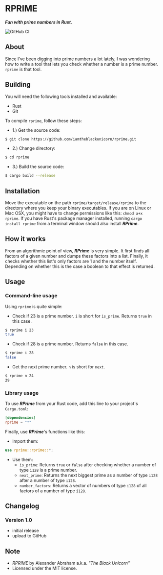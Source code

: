# RPRIME

***Fun with prime numbers in Rust.***

![GitHub CI](https://github.com/iamtheblackunicorn/rprime/actions/workflows/rust.yml/badge.svg)

## About

Since I've been digging into prime numbers a lot lately, I was wondering how to write a tool that lets you check whether a number is a prime number. `rprime` is that tool.

## Building

You will need the following tools installed and available:

- Rust
- Git

To compile `rprime`, follow these steps:

- 1.) Get the source code:
```bash
$ git clone https://github.com/iamtheblackunicorn/rprime.git
```
- 2.) Change directory:
```bash
$ cd rprime
```
- 3.) Build the source code:
```bash
$ cargo build --release
```

## Installation

Move the executable on the path `rprime/target/release/rprime` to the directory where you keep your binary executables. If you are on Linux or Mac OSX, you might have to change permissions like this: `chmod a+x rprime`. If you have Rust's package manager installed, running `cargo install rprime` from a terminal window should also install ***RPrime***.

## How it works

From an algorithmic point of view, ***RPrime*** is very simple. It first finds all factors of a given number and dumps these factors into a list. Finally, it checks whether this list's only factors are 1 and the number itself. Depending on whether this is the case a boolean to that effect is returned.

## Usage

### Command-line usage

Using `rprime` is quite simple:
- Check if 23 is a prime number. `i` is short for `is_prime`. Returns `true` in this case.
```bash
$ rprime i 23
true
```
- Check if 28 is a prime number. Returns `false` in this case.
```bash
$ rprime i 28
false
```
- Get the next prime number. `n` is short for `next`.
```bash
$ rprime n 24
29
```

### Library usage

To use ***RPrime*** from your Rust code, add this line to your project's `Cargo.toml`:

```TOML
[dependencies]
rprime = "*"
```

Finally, use ***RPrime***'s functions like this:

- Import them:

```Rust
use rprime::rprime::*;
```

- Use them:
  - `is_prime`: Returns `true` or `false` after checking whether a number of type `i128` is a prime number.
  - `next_prime`: Returns the next biggest prime as a number of type `i128` after a number of type `i128`.
  - `number_factors`: Returns a vector of numbers of type `i128` of all factors of a number of type `i128`.

## Changelog

### Version 1.0

- initial release
- upload to GitHub

## Note

- *RPRIME* by Alexander Abraham a.k.a. *"The Black Unicorn"*
- Licensed under the MIT license.
